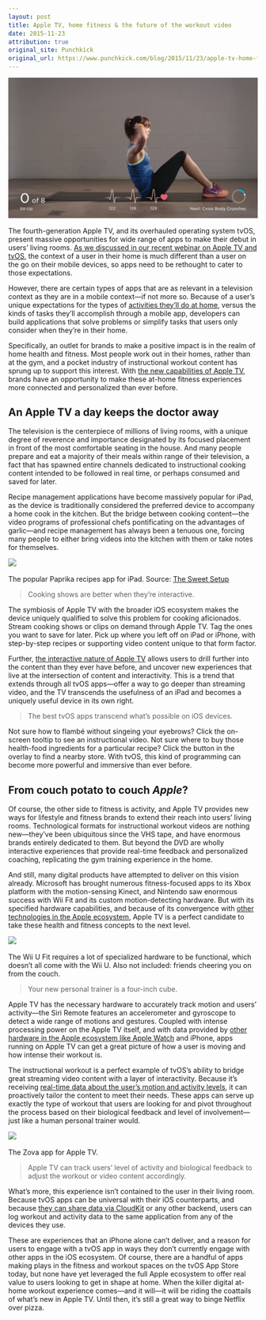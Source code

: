 ```yaml
---
layout: post
title: Apple TV, home fitness & the future of the workout video
date: 2015-11-23
attribution: true
original_site: Punchkick
original_url: https://www.punchkick.com/blog/2015/11/23/apple-tv-home-fitness-and-the-future-of-the-workout-video
---
```


![Screenshot of a fitness app, showing a woman doing sit-up exercises on a yoga mat.](/assets/zova-fitness.png)

The fourth-generation Apple TV, and its overhauled operating system tvOS, present massive opportunities for wide range of apps to make their debut in users’ living rooms. [As we discussed in our recent webinar on Apple TV and tvOS](http://info.punchkick.com/how-to-design-for-apple-tvos-webinar), the context of a user in their home is much different than a user on the go on their mobile devices, so apps need to be rethought to cater to those expectations.

However, there are certain types of apps that are as relevant in a television context as they are in a mobile context—if not more so. Because of a user’s unique expectations for the types of [activities they’ll do at home](https://www.punchkick.com/blog/2015/10/05/what-the-new-apple-tv-and-tvos-mean-for-the-future-of-art), versus the kinds of tasks they’ll accomplish through a mobile app, developers can build applications that solve problems or simplify tasks that users only consider when they’re in their home.

Specifically, an outlet for brands to make a positive impact is in the realm of home health and fitness. Most people work out in their homes, rather than at the gym, and a pocket industry of instructional workout content has sprung up to support this interest. With [the new capabilities of Apple TV](/2015/09/10/apple-tv-siri-app-store/), brands have an opportunity to make these at-home fitness experiences more connected and personalized than ever before.

## An Apple TV a day keeps the doctor away

The television is the centerpiece of millions of living rooms, with a unique degree of reverence and importance designated by its focused placement in front of the most comfortable seating in the house. And many people prepare and eat a majority of their meals within range of their television, a fact that has spawned entire channels dedicated to instructional cooking content intended to be followed in real time, or perhaps consumed and saved for later.

Recipe management applications have become massively popular for iPad, as the device is traditionally considered the preferred device to accompany a home cook in the kitchen. But the bridge between cooking content—the video programs of professional chefs pontificating on the advantages of garlic—and recipe management has always been a tenuous one, forcing many people to either bring videos into the kitchen with them or take notes for themselves.

![](https://thesweetsetup.com/wp-content/uploads/2013/11/paprika-hero-2.jpg)
<div class="caption">The popular Paprika recipes app for iPad. Source: <a href="https://thesweetsetup.com">The Sweet Setup</a></div>

> Cooking shows are better when they’re interactive.

The symbiosis of Apple TV with the broader iOS ecosystem makes the device uniquely qualified to solve this problem for cooking aficionados. Stream cooking shows or clips on demand through Apple TV. Tag the ones you want to save for later. Pick up where you left off on iPad or iPhone, with step-by-step recipes or supporting video content unique to that form factor.

Further, [the interactive nature of Apple TV](/2015/09/10/apple-tv-siri-app-store/) allows users to drill further into the content than they ever have before, and uncover new experiences that live at the intersection of content and interactivity. This is a trend that extends through all tvOS apps—offer a way to go deeper than streaming video, and the TV transcends the usefulness of an iPad and becomes a uniquely useful device in its own right.

> The best tvOS apps transcend what’s possible on iOS devices.

Not sure how to flambé without singeing your eyebrows? Click the on-screen tooltip to see an instructional video. Not sure where to buy those health-food ingredients for a particular recipe? Click the button in the overlay to find a nearby store. With tvOS, this kind of programming can become more powerful and immersive than ever before.

## From couch potato to couch *Apple*?

Of course, the other side to fitness is activity, and Apple TV provides new ways for lifestyle and fitness brands to extend their reach into users’ living rooms. Technological formats for instructional workout videos are nothing new—they’ve been ubiquitous since the VHS tape, and have enormous brands entirely dedicated to them. But beyond the DVD are wholly interactive experiences that provide real-time feedback and personalized coaching, replicating the gym training experience in the home.

And still, many digital products have attempted to deliver on this vision already. Microsoft has brought numerous fitness-focused apps to its Xbox platform with the motion-sensing Kinect, and Nintendo saw enormous success with Wii Fit and its custom motion-detecting hardware. But with its specified hardware capabilities, and because of its convergence with [other technologies in the Apple ecosystem](https://www.punchkick.com/blog/2015/05/21/how-to-extend-your-ios-app-brand-experience-to-apple-watch), Apple TV is a perfect candidate to take these health and fitness concepts to the next level.

![](https://www.cgmagonline.com/wp-content/uploads/2014/01/wiifituheader.jpg)
<div class="caption">The Wii U Fit requires a lot of specialized hardware to be functional, which doesn’t all come with the Wii U. Also not included: friends cheering you on from the couch.</div>

> Your new personal trainer is a four-inch cube.

Apple TV has the necessary hardware to accurately track motion and users’ activity—the Siri Remote features an accelerometer and gyroscope to detect a wide range of motions and gestures. Coupled with intense processing power on the Apple TV itself, and with data provided by [other hardware in the Apple ecosystem like Apple Watch](https://www.punchkick.com/videos/2015/05/13/white-paper-how-to-design-watchkit-apps-for-apple-watch) and iPhone, apps running on Apple TV can get a great picture of how a user is moving and how intense their workout is.

The instructional workout is a perfect example of tvOS’s ability to bridge great streaming video content with a layer of interactivity. Because it’s receiving [real-time data about the user’s motion and activity levels](https://www.punchkick.com/blog/2014/10/01/apple-watch-and-ios-fitness-want-to-replace-your-fitness-tracker), it can proactively tailor the content to meet their needs. These apps can serve up exactly the type of workout that users are looking for and pivot throughout the process based on their biological feedback and level of involvement—just like a human personal trainer would.

![](https://res.cloudinary.com/zova/image/upload/t_website_1640/wlyaegncucruu7tgx9fj.jpg)
<div class="caption">The Zova app for Apple TV.</div>

> Apple TV can track users’ level of activity and biological feedback to adjust the workout or video content accordingly.

What’s more, this experience isn’t contained to the user in their living room. Because tvOS apps can be universal with their iOS counterparts, and because [they can share data via CloudKit](/ios-8-cloudkit) or any other backend, users can log workout and activity data to the same application from any of the devices they use. 

These are experiences that an iPhone alone can’t deliver, and a reason for users to engage with a tvOS app in ways they don’t currently engage with other apps in the iOS ecosystem. Of course, there are a handful of apps making plays in the fitness and workout spaces on the tvOS App Store today, but none have yet leveraged the full Apple ecosystem to offer real value to users looking to get in shape at home. When the killer digital at-home workout experience comes—and it will—it will be riding the coattails of what’s new in Apple TV. Until then, it’s still a great way to binge Netflix over pizza.